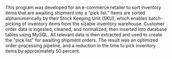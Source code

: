 This program was developed for an e-commerce retailer to sort inventory items that are awaiting shipment into a “pick list.” Items are sorted alphanumerically by their Stock Keeping Unit (SKU), which enables batch-picking of inventory items from the sizable inventory warehouse. Customer order data is ingested, cleaned, and normalized, then inserted into database tables using MySQL. All relevant data is then extracted and used to create the "pick list" for awaiting shipment orders. The result was an optimized order-processing pipeline, and a reduction in the time to pick inventory items by approximately 50 percent.

